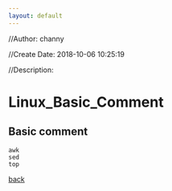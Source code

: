 ```yaml
---
layout: default
---
```


//Author: channy

//Create Date: 2018-10-06 10:25:19

//Description: 

# Linux_Basic_Comment

## Basic comment

```shell
awk
sed
top
```

[back](./)
